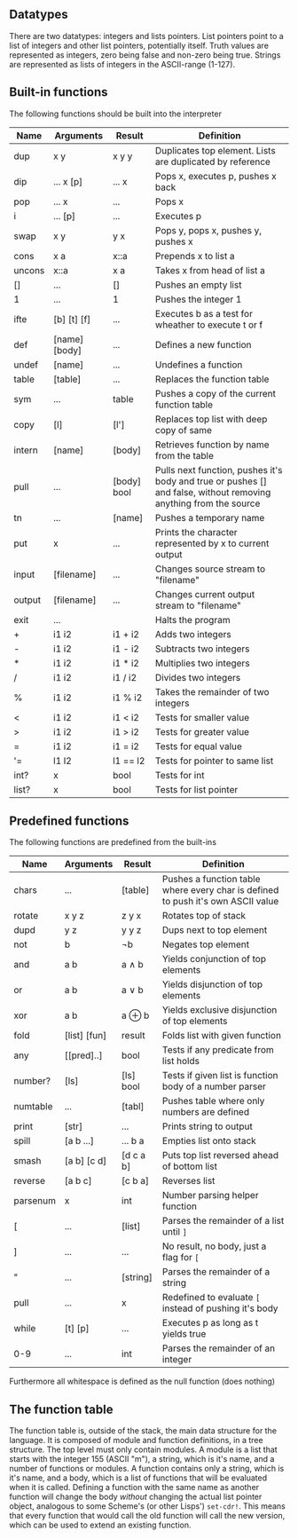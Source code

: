 ## Datatypes

There are two datatypes: integers and lists pointers. List pointers point to a list of integers and other list pointers, potentially itself. Truth values are represented as integers, zero being false and non-zero being true. Strings are represented as lists of integers in the ASCII-range (1-127).

## Built-in functions

The following functions should be built into the interpreter

| Name 	 | Arguments	 | Result	| Definition			|
| ---- 	 | ---------   	 | ------ 	| ------------------------- 	|
| dup  	 | x y	       	 | x y y  	| Duplicates top element. Lists are duplicated by reference   	|
| dip  	 | ... x [p]   	 | ... x  	| Pops x, executes p, pushes x back 	      		      		|
| pop  	 | ... x       	 | ...    	| Pops x						      							|
| i    	 | ... [p]     	 | ...    	| Executes p						      						|
| swap 	 | x y 	       	 | y x    	| Pops y, pops x, pushes y, pushes x			      			|
| cons 	 | x a	       	 | x::a   	| Prepends x to list a				      	      				|
| uncons | x::a	       	 | x a    	| Takes x from head of list a				      				|
| []	 | ...	       	 | []     	| Pushes an empty list	  			      	      				|
| 1	 	 | ...		 	 | 1		| Pushes the integer 1					      					|
| ifte	 | [b] [t] [f] 	 | ...	  	| Executes b as a test for wheather to execute t or f	      	|
| def	 | [name] [body] | ...	  	| Defines a new function   	      	 	      	      			|
| undef	 | [name] 	 	 | ...	  	| Undefines a function				      	      				|
| table	 | [table]		 | ...		| Replaces the function table									|
| sym	 | ...		 	 | table  	| Pushes a copy of the current function table		      		|
| copy	 | [l]		 	 | [l']		| Replaces top list with deep copy of same				  		|
| intern | [name]	 	 | [body]	| Retrieves function by name from the table				  		|
| pull	 | ...		 	 | [body] bool  | Pulls next function, pushes it's body and true or pushes [] and false, without removing anything from the source  |
| tn	 | ...		 	 | [name] 	| Pushes a temporary name      	       	  		      			|
| put	 | x		 	 | ...		| Prints the character represented by x to current output     	|
| input	 | [filename]	 | ...		| Changes source stream to "filename"			      			|
| output | [filename]	 | ...		| Changes current output stream to "filename"		      		|
| exit	 | ...		 	 | 			| Halts the program	 	   			      						|
| +	 	 | i1 i2	 	 | i1 + i2	| Adds two integers					      						|
| -	 	 | i1 i2	 	 | i1 - i2	| Subtracts two integers				      					|
| * 	 | i1 i2	 	 | i1 * i2	| Multiplies two integers				      					|
| /	 	 | i1 i2	 	 | i1 / i2	| Divides two integers					      					|
| %	 	 | i1 i2	 	 | i1 % i2	| Takes the remainder of two integers			      			|
| <	 	 | i1 i2	 	 | i1 < i2	| Tests for smaller value    				      				|
| > 	 | i1 i2	 	 | i1 > i2	| Tests for greater value				      					|
| =	 	 | i1 i2	 	 | i1 = i2	| Tests for equal value					      					|
| '=	 | l1 l2	 	 | l1 == l2	| Tests for pointer to same list			      				|
| int?	 | x  		 	 | bool	 	| Tests for int						      						|
| list?	 | x		 	 | bool		| Tests for list pointer				      					|

## Predefined functions

The following functions are predefined from the built-ins

| Name 	 | Arguments 	 | Result 	| Definition													|
| ---- 	 | ---------   	 | ------ 	| ------------------------- 									|
| chars	 | ...		 	 | [table]	| Pushes a function table where every char is defined to push it's own ASCII value |
| rotate | x y z		 | z y x	| Rotates top of stack 	  			  	   	  		  	 	  	|
| dupd	 | y z		 	 | y y z	| Dups next to top element 										|
| not	 | b 			 | ¬b  		| Negates top element											|
| and	 | a b 			 | a ∧ b	| Yields conjunction of top elements							|
| or	 | a b 			 | a ∨ b	| Yields disjunction of top elements							|
| xor	 | a b 			 | a ⊕ b	| Yields exclusive disjunction of top elements					|
| fold	 | [list] [fun]	 | result	| Folds list with given function  	  							|
| any	 | [[pred]..]	 | bool		| Tests if any predicate from list holds						|
| number? | [ls]		 | [ls] bool | Tests if given list is function body of a number parser		|
| numtable | ...		 | [tabl]	| Pushes table where only numbers are defined  	 				|
| print  | [str]		 | ...		| Prints string to output										|
| spill	 | [a b ...]	 | ... b a	| Empties list onto stack										|
| smash	 | [a b] [c d]	 | [d c a b] | Puts top list reversed ahead of bottom list					|
| reverse | [a b c]	     | [c b a]	| Reverses list	 		  		   		  						|
| parsenum | x 	 		 | int		| Number parsing helper function								|
| [	 	 | ...		 	 | [list]	| Parses the remainder of a list until `]`						|
| ]	 	 | ...		 	 | ...		| No result, no body, just a flag for `[`						|
| "	 	 | ...		 	 | [string]	| Parses the remainder of a string								|
| pull	 | ...		 	 | x		| Redefined to evaluate `[` instead of pushing it's body 		|
| while	 | [t] [p]	 	 | ...		| Executes p as long as t yields true  	       	    			|
| 0-9 	 | ...		 	 | int		| Parses the remainder of an integer   	       	    			|

Furthermore all whitespace is defined as the null function (does nothing)

## The function table

The function table is, outside of the stack, the main data structure for the language. It is composed of module and function definitions, in a tree structure. The top level must only contain modules. A module is a list that starts with the integer 155 (ASCII "m"), a string, which is it's name, and a number of functions or modules. A function contains only a string, which is it's name, and a body, which is a list of functions that will be evaluated when it is called. Defining a function with the same name as another function will change the body *without* changing the actual list pointer object, analogous to some Scheme's (or other Lisps') `set-cdr!`. This means that every function that would call the old function will call the new version, which can be used to extend an existing function.